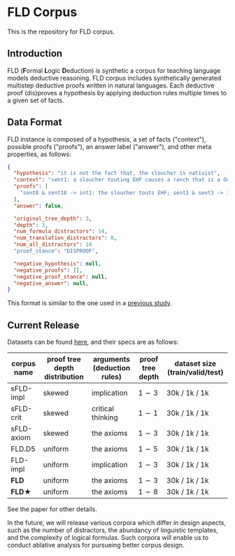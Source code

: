 # FLD Corpus
This is the repository for FLD corpus.

## Introduction
FLD (**F**ormal **L**ogic **D**eduction) is synthetic a corpus for teaching language models deductive reasoning.
FLD corpus includes synthetically generated multistep deductive proofs written in natural languages.
Each deductive proof (dis)proves a hypothesis by applying deduction rules multiple times to a given set of facts.

## Data Format
FLD instance is composed of a hypothesis, a set of facts ("context"), possible proofs ("proofs"), an answer label ("answer"), and other meta properties, as follows:
```json
{
  "hypothesis": "it is not the fact that, the sloucher is nativist",
  "context": "sent1: a sloucher touting EHF causes a ranch that is a Oniscus sent10: for everything, if it is not the fact that, it touts EHF, it is not the fact that, it is a contagion sent11: if it is not the fact that something is hand-held, it is not the fact that, it scuffles saskatoon sent12: the sloucher is millennial sent13: a ranch not touting EHF is caused by a tappet that is not a Oniscus sent14: everything is a contagion sent15: if a ranch is nativist it collapses sent16: if a sloucher books it is nativist sent17: a sloucher is a Oniscus if it tilts sent18: the sloucher is a contagion sent19: the endonuclease touts EHF sent2: if it is not the fact that the sloucher blazes creepy-crawly, it is not the fact that the ranch is a contagion sent3: the ranch is a Oniscus, thus the sloucher books sent4: a ranch will not shelter cone thus it is not the fact that it eyes nosepiece sent5: a anticholinesterase is not nativist if it is not the fact that it is a Rochambeau sent6: a strongroom is oleaceous thus it touts EHF sent7: if the ranch is Swiss, the sloucher is a contagion sent8: a sloucher touts EHF if it is a contagion sent9: a PIE will not tout EHF thus it is not the fact that it poaches",
  "proofs": [
    "sent8 & sent18 -> int1: the sloucher touts EHF; sent1 & sent3 -> int2: a sloucher books if it touts EHF; int1 & int2 -> int3: the sloucher books; int3 & sent16 -> hypothesis;"
  ],
  "answer": false,

  "original_tree_depth": 3,
  "depth": 3,
  "num_formula_distractors": 14,
  "num_translation_distractors": 0,
  "num_all_distractors": 14
  "proof_stance": "DISPROOF",

  "negative_hypothesis": null,
  "negative_proofs": [],
  "negative_proof_stance": null,
  "negative_answer": null,
}
```

This format is similar to the one used in a [previous study](https://github.com/princeton-nlp/NLProofS).

## Current Release
Datasets can be found [here](...), and their specs are as follows:

| corpus name | proof tree depth distribution | arguments (deduction rules) | proof tree depth | dataset size (train/valid/test) |
|-------------|-------------------------------|-----------------------------|------------------|---------------------------------|
| sFLD-impl   |             skewed            | implication                 | $1\sim3$         | 30k / 1k / 1k                   |
| sFLD-crit   |             skewed            | critical thinking           | $1\sim1$         | 30k / 1k / 1k                   |
| sFLD-axiom  |             skewed            | the axioms                  | $1\sim3$         | 30k / 1k / 1k                   |
| FLD.D5      | uniform                       | the axioms                  | $1\sim5$         | 30k / 1k / 1k                   |
| FLD-impl    | uniform                       | implication                 | $1\sim3$         | 30k / 1k / 1k                   |
| **FLD**     | uniform                       | the axioms                  | $1\sim3$         | 30k / 1k / 1k                   |
| **FLD★**    | uniform                       | the axioms                  | $1\sim8$         | 30k / 1k / 1k                   |

See the paper for other details.  


In the future, we will release various corpora which differ in design aspects, such as the number of distractors, the abundancy of linguistic templates, and the complexity of logical formulas.
Such corpora will enable us to conduct ablative analysis for pursueing better corpus design.

